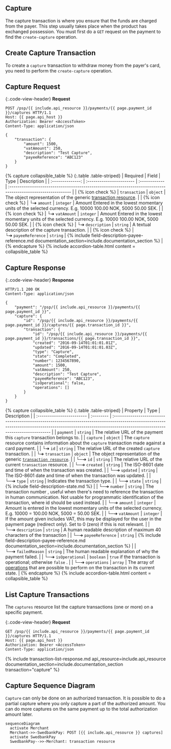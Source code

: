 ## Capture

The capture transaction is where you ensure that the funds are charged from
the payer. This step usually takes place when the product has exchanged
possession. You must first do a `GET` request on the payment to find the
`create-capture` operation.

## Create Capture Transaction

To create a `capture` transaction to withdraw money from the payer's card, you
need to perform the `create-capture` operation.

## Capture Request

{:.code-view-header}
**Request**

```http
POST /psp/{{ include.api_resource }}/payments/{{ page.payment_id }}/captures HTTP/1.1
Host: {{ page.api_host }}
Authorization: Bearer <AccessToken>
Content-Type: application/json

{
    "transaction": {
        "amount": 1500,
        "vatAmount": 250,
        "description": "Test Capture",
        "payeeReference": "ABC123"
    }
}
```

{% capture collapsible_table %}
{:.table .table-striped}
|     Required     | Field                    | Type          | Description                                                                                                   |
| :--------------: | :----------------------- | :------------ | :------------------------------------------------------------------------------------------------------------ |
| {% icon check %} | `transaction`            | `object`      | The object representation of the generic [transaction resource][transaction-resource].                        |
| {% icon check %} | └➔&nbsp;`amount`         | `integer`     | Amount Entered in the lowest momentary units of the selected currency. E.g. 10000 100.00 NOK, 5000 50.00 SEK. |
| {% icon check %} | └➔&nbsp;`vatAmount`      | `integer`     | Amount Entered in the lowest momentary units of the selected currency. E.g. 10000 100.00 NOK, 5000 50.00 SEK. |
| {% icon check %} | └➔&nbsp;`description`    | `string`      | A textual description of the capture transaction.                                                             |
| {% icon check %} | └➔&nbsp;`payeeReference` | `string` | {% include field-description-payee-reference.md documentation_section=include.documentation_section %}                               |
{% endcapture %}
{% include accordion-table.html content = collapsible_table %}

## Capture Response

{:.code-view-header}
**Response**

```http
HTTP/1.1 200 OK
Content-Type: application/json

{
    "payment": "/psp/{{ include.api_resource }}/payments/{{ page.payment_id }}",
    "capture": {
        "id": "/psp/{{ include.api_resource }}/payments/{{ page.payment_id }}/captures/{{ page.transaction_id }}",
        "transaction": {
            "id": "/psp/{{ include.api_resource }}/payments/{{ page.payment_id }}/transactions/{{ page.transaction_id }}",
            "created": "2016-09-14T01:01:01.01Z",
            "updated": "2016-09-14T01:01:01.03Z",
            "type": "Capture",
            "state": "Completed",
            "number": 1234567890,
            "amount": 1500,
            "vatAmount": 250,
            "description": "Test Capture",
            "payeeReference": "ABC123",
            "isOperational": false,
            "operations": []
        }
    }
}
```

{% capture collapsible_table %}
{:.table .table-striped}
| Property                  | Type      | Description                                                                                                                                                                                                  |
| :------------------------ | :-------- | :----------------------------------------------------------------------------------------------------------------------------------------------------------------------------------------------------------- |
| `payment`                 | `string`  | The relative URL of the payment this `capture` transaction belongs to.                                                                                                                                       |
| `capture`                 | `object`  | The `capture` resource contains information about the `capture` transaction made against a card payment.                                                                                                     |
| └➔&nbsp;`id`              | `string`  | The relative URL of the created `capture` transaction.                                                                                                                                                       |
| └➔&nbsp;`transaction`     | `object`  | The object representation of the generic [`transaction resource`][transaction-resource].                                                                                                                     |
| └─➔&nbsp;`id`             | `string`  | The relative URL of the current  `transaction`  resource.                                                                                                                                                    |
| └─➔&nbsp;`created`        | `string`  | The ISO-8601 date and time of when the transaction was created.                                                                                                                                              |
| └─➔&nbsp;`updated`        | `string`  | The ISO-8601 date and time of when the transaction was updated.                                                                                                                                              |
| └─➔&nbsp;`type`           | `string`  | Indicates the transaction type.                                                                                                                                                                              |
| └─➔&nbsp;`state`          | `string`  | {% include field-description-state.md %} |
| └─➔&nbsp;`number`         | `string`  | The transaction  number , useful when there's need to reference the transaction in human communication. Not usable for programmatic identification of the transaction, where id should be used instead. |
| └─➔&nbsp;`amount`         | `integer` | Amount is entered in the lowest momentary units of the selected currency. E.g. 10000 = 100.00 NOK, 5000 = 50.00 SEK.                                                                                         |
| └─➔&nbsp;`vatAmount`      | `integer` | If the amount given includes VAT, this may be displayed for the user in the payment page (redirect only). Set to 0 (zero) if this is not relevant.                                                           |
| └─➔&nbsp;`description`    | `string`  | A human readable description of maximum 40 characters of the transaction                                                                                                                                     |
| └─➔&nbsp;`payeeReference` | `string`  | {% include field-description-payee-reference.md documentation_section=include.documentation_section %}                                                                                                                              |
| └─➔&nbsp;`failedReason`   | `string`  | The human readable explanation of why the payment failed.                                                                                                                                                    |
| └─➔&nbsp;`isOperational`  | `boolean` | `true`  if the transaction is operational; otherwise  `false` .                                                                                                                                              |
| └─➔&nbsp;`operations`     | `array`   | The array of [operations][operations] that are possible to perform on the transaction in its current state.                                                                                                  |
{% endcapture %}
{% include accordion-table.html content = collapsible_table %}

## List Capture Transactions

The `captures` resource list the capture transactions (one or more) on a
specific payment.

{:.code-view-header}
**Request**

```http
GET /psp/{{ include.api_resource }}/payments/{{ page.payment_id }}/captures HTTP/1.1
Host: {{ page.api_host }}
Authorization: Bearer <AccessToken>
Content-Type: application/json
```

{% include transaction-list-response.md api_resource=include.api_resource documentation_section=include.documentation_section transaction="capture" %}

## Capture Sequence Diagram

`Capture` can only be done on an authorized transaction. It is possible to do a
partial capture where you only capture a part of the authorized amount. You can
do more captures on the same payment up to the total authorization amount later.

```mermaid
sequenceDiagram
  activate Merchant
  Merchant->>-SwedbankPay: POST [{{ include.api_resource }} captures]
  activate SwedbankPay
  SwedbankPay-->>-Merchant: transaction resource
```

[operations]: /payment-instruments/card/features/technical-reference/payment-resource#operations
[transaction-resource]: /payment-instruments/card/features/technical-reference/transactions
